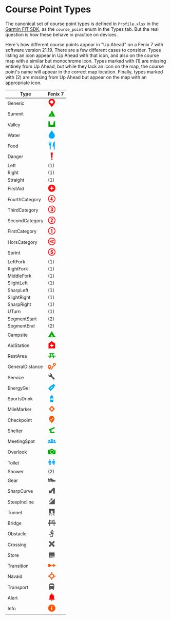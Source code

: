 # Course Point Types

The canonical set of course point types is defined in `Profile.xlsx` in the
[Garmin FIT SDK](https://developer.garmin.com/fit/download/), as the
`course_point` enum in the Types tab.  But the real question is how these
behave in practice on devices.

Here's how different course points appear in "Up Ahead" on a Fenix 7 with
software version 21.19.  There are a few different cases to consider.  Types
listing an icon appear in Up Ahead with that icon, and also on the course map
with a similar but monochrome icon.  Types marked with (1) are missing
entirely from Up Ahead, but while they lack an icon on the map, the course
point's name will appear in the correct map location.  Finally, types marked
with (2) are missing from Up Ahead but appear on the map with an appropriate
icon.

| Type            | Fenix 7                                    |
|-----------------|--------------------------------------------|
| Generic         | ![Generic icon](img/sample00a.png)         |
| Summit          | ![Summit icon](img/sample00b.png)          |
| Valley          | ![Valley icon](img/sample00c.png)          |
| Water           | ![Water icon](img/sample00d.png)           |
| Food            | ![Food icon](img/sample01a.png)            |
| Danger          | ![Danger icon](img/sample01b.png)          |
| Left            | (1)                                        |
| Right           | (1)                                        |
| Straight        | (1)                                        |
| FirstAid        | ![FirstAid icon](img/sample02a.png)        |
| FourthCategory  | ![FourthCategory icon](img/sample02b.png)  |
| ThirdCategory   | ![ThirdCategory icon](img/sample02c.png)   |
| SecondCategory  | ![SecondCategory icon](img/sample03a.png)  |
| FirstCategory   | ![FirstCategory icon](img/sample03b.png)   |
| HorsCategory    | ![HorsCategory icon](img/sample03c.png)    |
| Sprint          | ![Sprint icon](img/sample03d.png)          |
| LeftFork        | (1)                                        |
| RightFork       | (1)                                        |
| MiddleFork      | (1)                                        |
| SlightLeft      | (1)                                        |
| SharpLeft       | (1)                                        |
| SlightRight     | (1)                                        |
| SharpRight      | (1)                                        |
| UTurn           | (1)                                        |
| SegmentStart    | (2)                                        |
| SegmentEnd      | (2)                                        |
| Campsite        | ![Campsite icon](img/sample06a.png)        |
| AidStation      | ![AidStation icon](img/sample06b.png)      |
| RestArea        | ![RestArea icon](img/sample07a.png)        |
| GeneralDistance | ![GeneralDistance icon](img/sample07b.png) |
| Service         | ![Service icon](img/sample07c.png)         |
| EnergyGel       | ![EnergyGel icon](img/sample07d.png)       |
| SportsDrink     | ![SportsDrink icon](img/sample08a.png)     |
| MileMarker      | ![MileMarker icon](img/sample08b.png)      |
| Checkpoint      | ![Checkpoint icon](img/sample08c.png)      |
| Shelter         | ![Shelter icon](img/sample08d.png)         |
| MeetingSpot     | ![MeetingSpot icon](img/sample09a.png)     |
| Overlook        | ![Overlook icon](img/sample09b.png)        |
| Toilet          | ![Toilet icon](img/sample09c.png)          |
| Shower          | (2)                                        |
| Gear            | ![Gear icon](img/sample10a.png)            |
| SharpCurve      | ![SharpCurve icon](img/sample10b.png)      |
| SteepIncline    | ![SteepIncline icon](img/sample10c.png)    |
| Tunnel          | ![Tunnel icon](img/sample10d.png)          |
| Bridge          | ![Bridge icon](img/sample11a.png)          |
| Obstacle        | ![Obstacle icon](img/sample11b.png)        |
| Crossing        | ![Crossing icon](img/sample11c.png)        |
| Store           | ![Store icon](img/sample11d.png)           |
| Transition      | ![Transition icon](img/sample12a.png)      |
| Navaid          | ![Navaid icon](img/sample12b.png)          |
| Transport       | ![Transport icon](img/sample12c.png)       |
| Alert           | ![Alert icon](img/sample12d.png)           |
| Info            | ![Info icon](img/sample13a.png)            |

